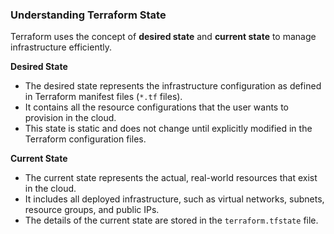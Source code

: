 
### Understanding Terraform State

Terraform uses the concept of **desired state** and **current state** to manage infrastructure efficiently. 

**Desired State**
- The desired state represents the infrastructure configuration as defined in Terraform manifest files (`*.tf` files).
- It contains all the resource configurations that the user wants to provision in the cloud.
- This state is static and does not change until explicitly modified in the Terraform configuration files.

**Current State**
- The current state represents the actual, real-world resources that exist in the cloud.
- It includes all deployed infrastructure, such as virtual networks, subnets, resource groups, and public IPs.
- The details of the current state are stored in the `terraform.tfstate` file.

